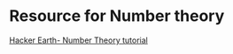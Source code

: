 # Resource for Number theory

[Hacker Earth- Number Theory tutorial]( https://www.hackerearth.com/practice/math/number-theory/basic-number-theory-1/tutorial/)
